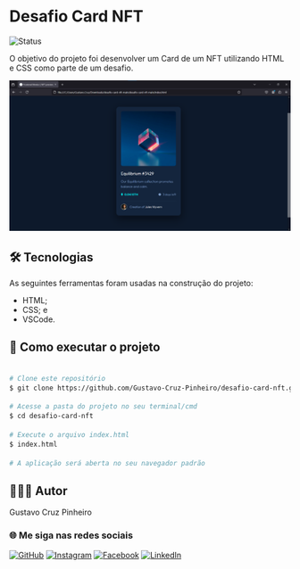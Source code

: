 # Desafio Card NFT

![Status](http://img.shields.io/static/v1?label=Status&message=Finalizado&color=GREEN&style=for-the-badge)

O objetivo do projeto foi desenvolver um Card de um NFT utilizando HTML e CSS como parte de um desafio.

![Demonstração da Aplicação](./images/demo.png)

## 🛠 Tecnologias

As seguintes ferramentas foram usadas na construção do projeto:

* HTML;
* CSS; e
* VSCode.

## 🚀 Como executar o projeto

```bash

# Clone este repositório
$ git clone https://github.com/Gustavo-Cruz-Pinheiro/desafio-card-nft.git

# Acesse a pasta do projeto no seu terminal/cmd
$ cd desafio-card-nft

# Execute o arquivo index.html
$ index.html

# A aplicação será aberta no seu navegador padrão

```

## 👨🏽‍💻 Autor

Gustavo Cruz Pinheiro

### 🌐 Me siga nas redes sociais

<a href="https://github.com/Gustavo-Cruz-Pinheiro">![GitHub](https://img.shields.io/badge/github-%23121011.svg?style=for-the-badge&logo=github&logoColor=white)</a>
<a href="https://www.instagram.com/gusttavo.cruz_">![Instagram](https://img.shields.io/badge/Instagram-%23E4405F.svg?style=for-the-badge&logo=Instagram&logoColor=white)</a>
<a href="https://www.facebook.com/gustavocruzpinheiro">![Facebook](https://img.shields.io/badge/Facebook-%231877F2.svg?style=for-the-badge&logo=Facebook&logoColor=white)</a>
<a href="https://www.linkedin.com/in/gustavo-cruz-pinheiro-61b852217/">![LinkedIn](https://img.shields.io/badge/linkedin-%230077B5.svg?style=for-the-badge&logo=linkedin&logoColor=white)</a>
